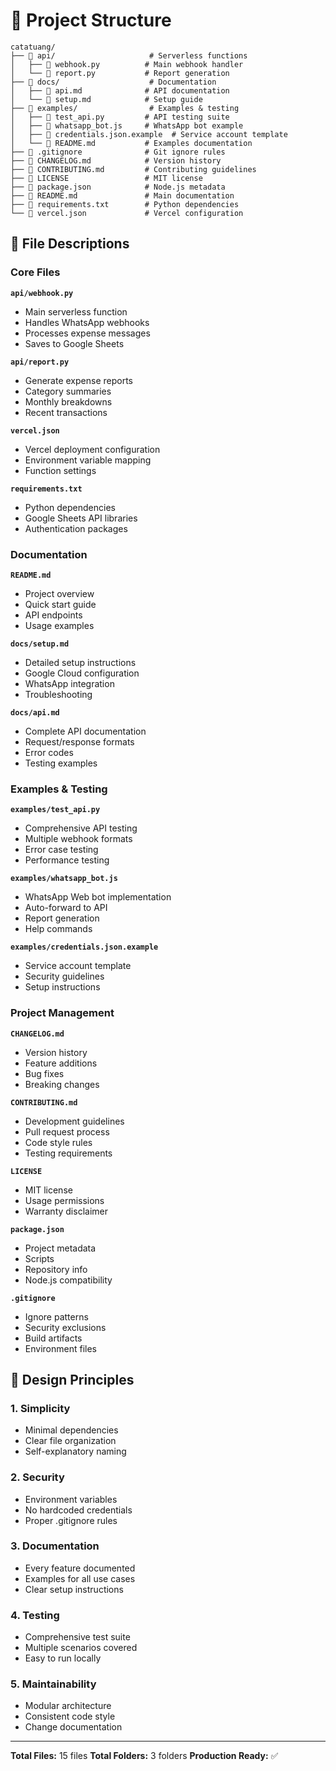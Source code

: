 # 📁 Project Structure

```
catatuang/
├── 📁 api/                     # Serverless functions
│   ├── 🐍 webhook.py          # Main webhook handler
│   └── 🐍 report.py           # Report generation
├── 📁 docs/                    # Documentation
│   ├── 📄 api.md              # API documentation  
│   └── 📄 setup.md            # Setup guide
├── 📁 examples/                # Examples & testing
│   ├── 🐍 test_api.py         # API testing suite
│   ├── 📄 whatsapp_bot.js     # WhatsApp bot example
│   ├── 📄 credentials.json.example  # Service account template
│   └── 📄 README.md           # Examples documentation
├── 📄 .gitignore              # Git ignore rules
├── 📄 CHANGELOG.md            # Version history
├── 📄 CONTRIBUTING.md         # Contributing guidelines
├── 📄 LICENSE                 # MIT license
├── 📄 package.json            # Node.js metadata
├── 📄 README.md               # Main documentation
├── 📄 requirements.txt        # Python dependencies
└── 📄 vercel.json             # Vercel configuration
```

## 📝 File Descriptions

### Core Files

**`api/webhook.py`**
- Main serverless function
- Handles WhatsApp webhooks
- Processes expense messages
- Saves to Google Sheets

**`api/report.py`**
- Generate expense reports
- Category summaries
- Monthly breakdowns
- Recent transactions

**`vercel.json`**
- Vercel deployment configuration
- Environment variable mapping
- Function settings

**`requirements.txt`**
- Python dependencies
- Google Sheets API libraries
- Authentication packages

### Documentation

**`README.md`**
- Project overview
- Quick start guide
- API endpoints
- Usage examples

**`docs/setup.md`**
- Detailed setup instructions
- Google Cloud configuration
- WhatsApp integration
- Troubleshooting

**`docs/api.md`**
- Complete API documentation
- Request/response formats
- Error codes
- Testing examples

### Examples & Testing

**`examples/test_api.py`**
- Comprehensive API testing
- Multiple webhook formats
- Error case testing
- Performance testing

**`examples/whatsapp_bot.js`**
- WhatsApp Web bot implementation
- Auto-forward to API
- Report generation
- Help commands

**`examples/credentials.json.example`**
- Service account template
- Security guidelines
- Setup instructions

### Project Management

**`CHANGELOG.md`**
- Version history
- Feature additions
- Bug fixes
- Breaking changes

**`CONTRIBUTING.md`**
- Development guidelines
- Pull request process
- Code style rules
- Testing requirements

**`LICENSE`**
- MIT license
- Usage permissions
- Warranty disclaimer

**`package.json`**
- Project metadata
- Scripts
- Repository info
- Node.js compatibility

**`.gitignore`**
- Ignore patterns
- Security exclusions
- Build artifacts
- Environment files

## 🎯 Design Principles

### 1. **Simplicity**
- Minimal dependencies
- Clear file organization
- Self-explanatory naming

### 2. **Security**
- Environment variables
- No hardcoded credentials
- Proper .gitignore rules

### 3. **Documentation**
- Every feature documented
- Examples for all use cases
- Clear setup instructions

### 4. **Testing**
- Comprehensive test suite
- Multiple scenarios covered
- Easy to run locally

### 5. **Maintainability**
- Modular architecture
- Consistent code style
- Change documentation

---

**Total Files:** 15 files
**Total Folders:** 3 folders
**Production Ready:** ✅

